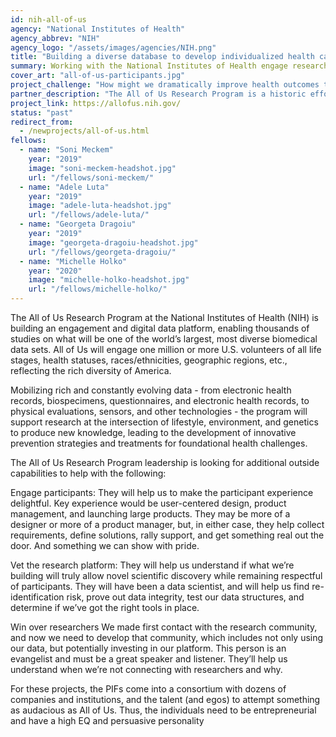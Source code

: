 ```yaml
---
id: nih-all-of-us
agency: "National Institutes of Health"
agency_abbrev: "NIH"
agency_logo: "/assets/images/agencies/NIH.png"
title: "Building a diverse database to develop individualized health care"
summary: Working with the National Institutes of Health engage research participants and researchers for the All of Us research program.
cover_art: "all-of-us-participants.jpg"
project_challenge: "How might we dramatically improve health outcomes through precision medicine?"
partner_description: "The All of Us Research Program is a historic effort to gather data from one million or more people living in the United States to accelerate research and improve health."
project_link: https://allofus.nih.gov/
status: "past"
redirect_from:
  - /newprojects/all-of-us.html
fellows:
  - name: "Soni Meckem"
    year: "2019"
    image: "soni-meckem-headshot.jpg"
    url: "/fellows/soni-meckem/"
  - name: "Adele Luta"
    year: "2019"
    image: "adele-luta-headshot.jpg"
    url: "/fellows/adele-luta/"
  - name: "Georgeta Dragoiu"
    year: "2019"
    image: "georgeta-dragoiu-headshot.jpg"
    url: "/fellows/georgeta-dragoiu/"
  - name: "Michelle Holko"
    year: "2020"
    image: "michelle-holko-headshot.jpg"
    url: "/fellows/michelle-holko/"
---
```


The All of Us Research Program at the National Institutes of Health (NIH) is building an engagement and digital data platform, enabling thousands of studies on what will be one of the world’s largest, most diverse biomedical data sets. All of Us will engage one million or more U.S. volunteers of all life stages, health statuses, races/ethnicities, geographic regions, etc., reflecting the rich diversity of America.

Mobilizing rich and constantly evolving data - from electronic health records, biospecimens, questionnaires, and electronic health records, to physical evaluations, sensors, and other technologies - the program will support research at the intersection of lifestyle, environment, and genetics to produce new knowledge, leading to the development of innovative prevention strategies and treatments for foundational health challenges.

The All of Us Research Program leadership is looking for additional outside capabilities to help with the following:

Engage participants: They will help us to make the participant experience delightful. Key experience would be user-centered design, product management, and launching large products. They may be more of a designer or more of a product manager, but, in either case, they help collect requirements, define solutions, rally support, and get something real out the door. And something we can show with pride.

Vet the research platform: They will help us understand if what we’re building will truly allow novel scientific discovery while remaining respectful of participants. They will have been a data scientist, and will help us find re-identification risk, prove out data integrity, test our data structures, and determine if we’ve got the right tools in place.

Win over researchers We made first contact with the research community, and now we need to develop that community, which includes not only using our data, but potentially investing in our platform. This person is an evangelist and must be a great speaker and listener. They’ll help us understand when we’re not connecting with researchers and why.

For these projects, the PIFs come into a consortium with dozens of companies and institutions, and the talent (and egos) to attempt something as audacious as All of Us. Thus, the individuals need to be entrepreneurial and have a high EQ and persuasive personality

